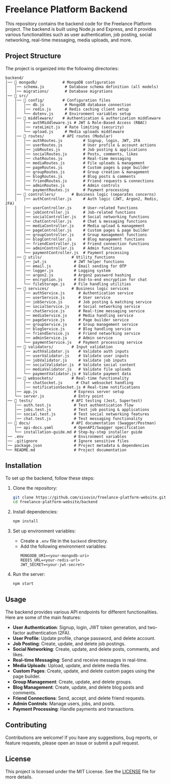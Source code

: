 # Freelance Platform Backend

This repository contains the backend code for the Freelance Platform project. The backend is built using Node.js and Express, and it provides various functionalities such as user authentication, job posting, social networking, real-time messaging, media uploads, and more.

## Project Structure

The project is organized into the following directories:

```
backend/
│── 📁 mongodb/           # MongoDB configuration
│   │── schema.js         # Database schema definition (all models)
│   │── migrations/       # Database migrations
│── 📁 src/
│   │── 📁 config/        # Configuration files
│   │   │── db.js         # MongoDB database connection
│   │   │── redis.js      # Redis caching client setup
│   │   └── dotenv.js     # Environment variables setup
│   │── 📁 middleware/    # Authentication & authorization middleware
│   │   │── authMiddleware.js # JWT & Role-Based Access (RBAC)
│   │   │── rateLimit.js  # Rate limiting (security)
│   │   └── upload.js     # Media uploads middleware
│   │── 📁 routes/        # API routes (Modular)
│   │   │── authRoutes.js         # Signup, login, JWT, 2FA
│   │   │── userRoutes.js         # User profile & account actions
│   │   │── jobRoutes.js          # Job posting & applications
│   │   │── socialRoutes.js       # Posts, comments, likes
│   │   │── chatRoutes.js         # Real-time messaging
│   │   │── mediaRoutes.js        # File uploads & management
│   │   │── pageRoutes.js         # Custom pages & page builder
│   │   │── groupRoutes.js        # Group creation & management
│   │   │── blogRoutes.js         # Blog posts & comments
│   │   │── friendRoutes.js       # Friend requests & connections
│   │   │── adminRoutes.js        # Admin controls
│   │   └── paymentRoutes.js      # Payment processing
│   │── 📁 controllers/       # Business logic (separates concerns)
│   │   │── authController.js     # Auth logic (JWT, Argon2, Redis, 2FA)
│   │   │── userController.js     # User-related functions
│   │   │── jobController.js      # Job-related functions
│   │   │── socialController.js   # Social networking functions
│   │   │── chatController.js     # Chat & messaging functions
│   │   │── mediaController.js    # Media upload & management
│   │   │── pageController.js     # Custom pages & page builder
│   │   │── groupController.js    # Group management functions
│   │   │── blogController.js     # Blog management functions
│   │   │── friendController.js   # Friend connection functions
│   │   │── adminController.js    # Admin functions
│   │   └── paymentController.js  # Payment processing
│   │── 📁 utils/             # Utility functions
│   │   │── jwt.js            # JWT helper functions
│   │   │── email.js          # Email sending for OTP
│   │   │── logger.js         # Logging system
│   │   │── argon2.js         # Argon2 password hashing
│   │   │── encryption.js     # End-to-end encryption for chat
│   │   └── fileStorage.js    # File handling utilities
│   │── 📁 services/          # Business logic services
│   │   │── authService.js      # Authentication service
│   │   │── userService.js      # User service
│   │   │── jobService.js       # Job posting & matching service
│   │   │── socialService.js    # Social networking service
│   │   │── chatService.js      # Real-time messaging service
│   │   │── mediaService.js     # Media handling service
│   │   │── pageService.js      # Page builder service
│   │   │── groupService.js     # Group management service
│   │   │── blogService.js      # Blog handling service
│   │   │── friendService.js    # Friend networking service
│   │   │── adminService.js     # Admin service
│   │   └── paymentService.js   # Payment processing service
│   │── 📁 validators/        # Input validation
│   │   │── authValidator.js    # Validate auth inputs
│   │   │── userValidator.js    # Validate user inputs
│   │   │── jobValidator.js     # Validate job inputs
│   │   │── socialValidator.js  # Validate social content
│   │   │── mediaValidator.js   # Validate file uploads
│   │   └── paymentValidator.js # Validate payment data
│   │── 📁 websockets/        # Real-time functionality
│   │   │── chatSocket.js      # Chat websocket handling
│   │   │── notificationSocket.js # Real-time notifications
│   │── app.js                # Express server setup
│   └── server.js             # Entry point
│── 📁 tests/                 # API testing (Jest, Supertest)
│   │── auth.test.js          # Test authentication flow
│   │── jobs.test.js          # Test job posting & applications
│   │── social.test.js        # Test social networking features
│   │── chat.test.js          # Test messaging functionality
│── 📁 docs/                  # API documentation (Swagger/Postman)
│   │── api-docs.yaml         # OpenAPI/Swagger specification
│   └── installation-guide.md # Step-by-step installer guide
│── .env                      # Environment variables
│── .gitignore                # Ignore sensitive files
│── package.json              # Project metadata & dependencies
└── README.md                 # Project documentation
```

## Installation

To set up the backend, follow these steps:

1. Clone the repository:
   ```sh
   git clone https://github.com/sisovin/freelance-platform-website.git
   cd freelance-platform-website/backend
   ```

2. Install dependencies:
   ```sh
   npm install
   ```

3. Set up environment variables:
   - Create a `.env` file in the `backend` directory.
   - Add the following environment variables:
     ```
     MONGODB_URI=<your-mongodb-uri>
     REDIS_URL=<your-redis-url>
     JWT_SECRET=<your-jwt-secret>
     ```

4. Run the server:
   ```sh
   npm start
   ```

## Usage

The backend provides various API endpoints for different functionalities. Here are some of the main features:

- **User Authentication**: Signup, login, JWT token generation, and two-factor authentication (2FA).
- **User Profile**: Update profile, change password, and delete account.
- **Job Posting**: Create, update, and delete job postings.
- **Social Networking**: Create, update, and delete posts, comments, and likes.
- **Real-time Messaging**: Send and receive messages in real-time.
- **Media Uploads**: Upload, update, and delete media files.
- **Custom Pages**: Create, update, and delete custom pages using the page builder.
- **Group Management**: Create, update, and delete groups.
- **Blog Management**: Create, update, and delete blog posts and comments.
- **Friend Connections**: Send, accept, and delete friend requests.
- **Admin Controls**: Manage users, jobs, and posts.
- **Payment Processing**: Handle payments and transactions.

## Contributing

Contributions are welcome! If you have any suggestions, bug reports, or feature requests, please open an issue or submit a pull request.

## License

This project is licensed under the MIT License. See the [LICENSE](../LICENSE) file for more details.
